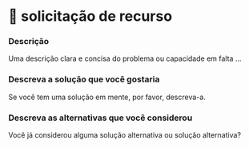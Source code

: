 <!--🔅🔅🔅🔅🔅🔅🔅🔅🔅🔅🔅🔅🔅🔅🔅🔅🔅🔅🔅🔅🔅🔅🔅🔅🔅🔅🔅🔅🔅🔅🔅

Oi oi! 😄

Para acelerar o processamento de problemas, pesquise por questões abertas e fechadas antes de enviar uma nova.
Os problemas existentes geralmente contêm informações sobre soluções alternativas, resolução ou atualizações de andamento.

🔅🔅🔅🔅🔅🔅🔅🔅🔅🔅🔅🔅🔅🔅🔅🔅🔅🔅🔅🔅🔅🔅🔅🔅🔅🔅🔅🔅🔅🔅🔅🔅🔅-->


# 🚀 solicitação de recurso

### Descrição
<!-- ✍️--> Uma descrição clara e concisa do problema ou capacidade em falta ...


### Descreva a solução que você gostaria
<!-- ✍️--> Se você tem uma solução em mente, por favor, descreva-a.


### Descreva as alternativas que você considerou
<!-- ✍️-->  Você já considerou alguma solução alternativa ou solução alternativa?